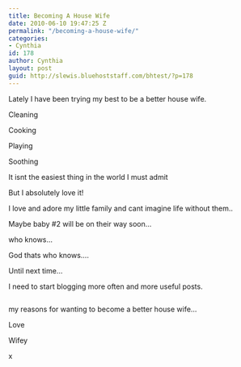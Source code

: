 ```yaml
---
title: Becoming A House Wife
date: 2010-06-10 19:47:25 Z
permalink: "/becoming-a-house-wife/"
categories:
- Cynthia
id: 178
author: Cynthia
layout: post
guid: http://slewis.bluehoststaff.com/bhtest/?p=178
---
```


Lately I have been trying my best to be a better house wife.

Cleaning
  
Cooking
  
Playing
  
Soothing 

It isnt the easiest thing in the world I must admit
  
But I absolutely love it!
  
I love and adore my little family and cant imagine life without them..
  
Maybe baby #2 will be on their way soon&#8230;
  
who knows&#8230;
  
God thats who knows&#8230;.
  
Until next time&#8230;
  
I need to start blogging more often and more useful posts.

<a href="http://i1.wp.com/lewynandez.com/wp-content/uploads/2010/06/4231_1155212636117_1101738840_460566_7382872_n.jpg" rel="lightbox[178]"><img src="http://i1.wp.com/lewynandez.com/wp-content/uploads/2010/06/4231_1155212636117_1101738840_460566_7382872_n-300x225.jpg?fit=300%2C225" alt="" title="4231_1155212636117_1101738840_460566_7382872_n" class="aligncenter size-medium wp-image-177" srcset="http://i1.wp.com/lewynandez.com/wp-content/uploads/2010/06/4231_1155212636117_1101738840_460566_7382872_n.jpg?resize=300%2C225 300w, http://i1.wp.com/lewynandez.com/wp-content/uploads/2010/06/4231_1155212636117_1101738840_460566_7382872_n.jpg?w=604 604w" sizes="(max-width: 300px) 100vw, 300px" data-recalc-dims="1" /></a>
  
my reasons for wanting to become a better house wife&#8230;

Love
  
Wifey
  
x
